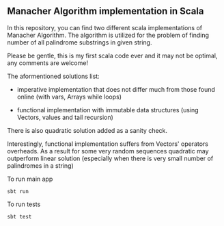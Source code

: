 ## Manacher Algorithm implementation in Scala


In this repository, you can find two different scala implementations of Manacher Algorithm. The algorithm is utilized for the problem of finding number of all palindrome substrings in given string. 

Please be gentle, this is my first scala code ever and it may not be optimal, any comments are welcome!


The aformentioned solutions list:

- imperative implementation that does not differ much from those found online (with vars, Arrays while loops)

- functional implementation with immutable data structures (using Vectors, values and tail recursion)


There is also quadratic solution added as a sanity check.   



Interestingly, functional implementation suffers from Vectors' operators overheads. As a result for some very random sequences quadratic may outperform linear solution (especially when there is very small number of palindromes in a string)


To run main app
```
sbt run
```

To run tests
```
sbt test
```

